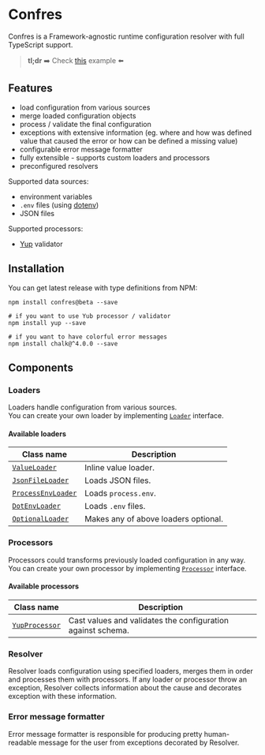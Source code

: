 Confres
=======

Confres is a Framework-agnostic runtime configuration resolver with full TypeScript support.

> **tl;dr** :arrow_right: Check [this](./examples/05-presets) example :arrow_left: 

Features
--------

* load configuration from various sources
* merge loaded configuration objects 
* process / validate the final configuration
* exceptions with extensive information (eg. where and how was defined value that caused the error or how can be defined a missing value)
* configurable error message formatter
* fully extensible - supports custom loaders and processors 
* preconfigured resolvers

Supported data sources:
  * environment variables
  * `.env` files (using [dotenv](https://www.npmjs.com/package/dotenv))
  * JSON files

Supported processors:
  * [Yup](https://www.npmjs.com/package/yup) validator 

## Installation

You can get latest release with type definitions from NPM:

```
npm install confres@beta --save

# if you want to use Yub processor / validator
npm install yup --save

# if you want to have colorful error messages
npm install chalk@^4.0.0 --save
```

## Components

### Loaders

Loaders handle configuration from various sources.  
You can create your own loader by implementing [`Loader`](./src/loaders/loader.ts) interface.

#### Available loaders

| Class name                                                  | Description                          |
|-------------------------------------------------------------|--------------------------------------|
| [`ValueLoader`](./src/loaders/valueLoader.ts)               | Inline value loader.                 | 
| [`JsonFileLoader`](./src/loaders/json/jsonFileLoader.ts)    | Loads JSON files.                    |
| [`ProcessEnvLoader`](./src/loaders/env/processEnvLoader.ts) | Loads `process.env`.                 |
| [`DotEnvLoader`](./src/loaders/env/dotEnvLoader.ts)         | Loads `.env` files.                  |
| [`OptionalLoader`](./src/loaders/optionalLoader.ts)         | Makes any of above loaders optional. |


### Processors

Processors could transforms previously loaded configuration in any way.  
You can create your own processor by implementing [`Processor`](./src/processors/processor.ts) interface.

#### Available processors

| Class name                                         | Description                                                 |
|----------------------------------------------------|-------------------------------------------------------------|
| [`YupProcessor`](./src/processors/yupProcessor.ts) | Cast values and validates the configuration against schema. |


### Resolver

Resolver loads configuration using specified loaders, merges them in order and processes them with processors. 
If any loader or processor throw an exception, Resolver collects information about the cause and decorates
exception with these information.


### Error message formatter

Error message formatter is responsible for producing pretty human-readable message for the user
from exceptions decorated by Resolver.

